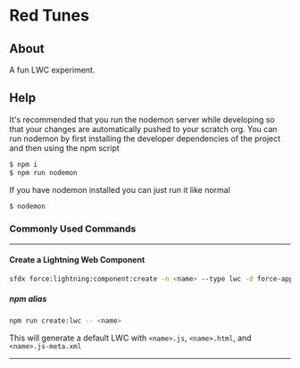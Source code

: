 # Red Tunes

## About
A fun LWC experiment.

## Help

It's recommended that you run the nodemon server while developing so that your changes are automatically pushed to your scratch org. You can run nodemon by first installing the developer dependencies of the project and then using the npm script
```bash
$ npm i
$ npm run nodemon
```
If you have nodemon installed you can just run it like normal
```bash
$ nodemon
```

### Commonly Used Commands

---

#### Create a Lightning Web Component
```bash
sfdx force:lightning:component:create -n <name> --type lwc -d force-app/main/default/lwc
```

##### npm alias
```bash
npm run create:lwc -- <name>
```

This will generate a default LWC with `<name>.js`, `<name>.html`, and `<name>.js-meta.xml`

---